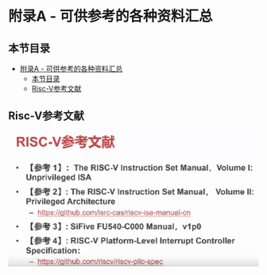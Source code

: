 # 附录A - 可供参考的各种资料汇总

## 本节目录
- [附录A - 可供参考的各种资料汇总](#附录a---可供参考的各种资料汇总)
  - [本节目录](#本节目录)
  - [Risc-V参考文献](#risc-v参考文献)

## Risc-V参考文献
![Risc-V参考文献](./resource/RV参考文献.png)

